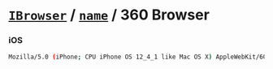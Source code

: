 # [`IBrowser`](/api/ua-parser-js/get-browser.md) / [`name`](../name.md) / 360 Browser

### iOS

```sh
Mozilla/5.0 (iPhone; CPU iPhone OS 12_4_1 like Mac OS X) AppleWebKit/607.3.9 (KHTML, like Gecko) Mobile/16G102 QHBrowser/317 QihooBrowser/4.0.10
```
